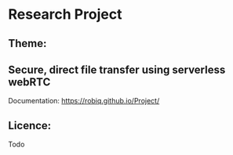 # Research Project

## Theme:
## Secure, direct file transfer using serverless webRTC


Documentation:
https://robiq.github.io/Project/

## Licence:
Todo
